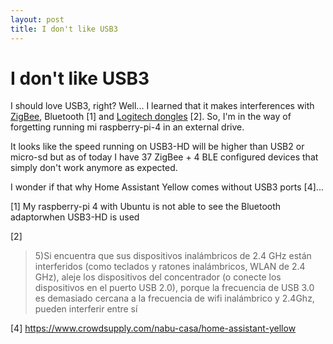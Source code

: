 ```yaml
---
layout: post
title: I don't like USB3
---
```

# I don't like USB3

I should love USB3, right? Well... I learned that it makes interferences with [ZigBee](https://www.youtube.com/watch?v=2PK3TrOGWNs), Bluetooth [1] and [Logitech dongles](https://www.amazon.es/gp/product/B087C15X5B/) [2]. So, I'm in the way of forgetting running mi raspberry-pi-4 in an external drive.

It looks like the speed running on USB3-HD will be higher than USB2 or micro-sd but as of today I have 37 ZigBee + 4 BLE configured devices that simply don't work anymore as expected.

I wonder if that why Home Assistant Yellow comes without USB3 ports [4]...

[1] My raspberry-pi 4 with Ubuntu is not able to see the Bluetooth adaptorwhen USB3-HD is used

[2] 
> 5)Si encuentra que sus dispositivos inalámbricos de 2.4 GHz están interferidos (como teclados y ratones inalámbricos, WLAN de 2.4 GHz), aleje los dispositivos del concentrador (o conecte los dispositivos en el puerto USB 2.0), porque la frecuencia de USB 3.0 es demasiado cercana a la frecuencia de wifi inalámbrico y 2.4Ghz, pueden interferir entre sí

[4] https://www.crowdsupply.com/nabu-casa/home-assistant-yellow
